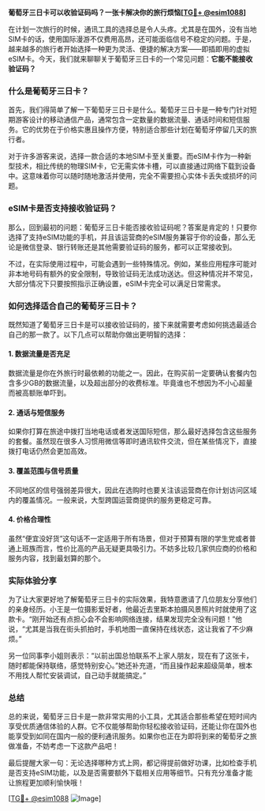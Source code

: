 **葡萄牙三日卡可以收验证码吗？一张卡解决你的旅行烦恼[[TG💪+ @esim1088](https://t.me/s/esim1088)]**

在计划一次旅行的时候，通讯工具的选择总是令人头疼。尤其是在国外，没有当地SIM卡的话，使用国际漫游不仅费用高昂，还可能面临信号不稳定的问题。于是，越来越多的旅行者开始选择一种更为灵活、便捷的解决方案——即插即用的虚拟eSIM卡。今天，我们就来聊聊关于葡萄牙三日卡的一个常见问题：**它能不能接收验证码？**

### 什么是葡萄牙三日卡？

首先，我们得简单了解一下葡萄牙三日卡是什么。葡萄牙三日卡是一种专门针对短期游客设计的移动通信产品，通常包含一定数量的数据流量、通话时间和短信服务。它的优势在于价格实惠且操作方便，特别适合那些计划在葡萄牙停留几天的旅行者。

对于许多游客来说，选择一款合适的本地SIM卡至关重要。而eSIM卡作为一种新型技术，相比传统的物理SIM卡，它无需实体卡槽，可以直接通过网络下载到设备中。这意味着你可以随时随地激活并使用，完全不需要担心实体卡丢失或损坏的问题。

### eSIM卡是否支持接收验证码？

那么，回到最初的问题：葡萄牙三日卡能否接收验证码呢？答案是肯定的！只要你选择了支持eSIM功能的手机，并且该运营商的eSIM服务兼容于你的设备，那么无论是微信登录、银行转账还是其他需要验证码的服务，都可以正常接收到。

不过，在实际使用过程中，可能会遇到一些特殊情况。例如，某些应用程序可能对非本地号码有额外的安全限制，导致验证码无法成功送达。但这种情况并不常见，大部分情况下只要按照指示正确设置，eSIM卡完全可以满足日常需求。

### 如何选择适合自己的葡萄牙三日卡？

既然知道了葡萄牙三日卡是可以接收验证码的，接下来就需要考虑如何挑选最适合自己的那一款了。以下几点可以帮助你做出更明智的选择：

#### 1. **数据流量是否充足**
   数据流量是你在外旅行时最依赖的功能之一。因此，在购买前一定要确认套餐内包含多少GB的数据流量，以及超出部分的收费标准。毕竟谁也不想因为不小心超量而被高额账单吓到。

#### 2. **通话与短信服务**
   如果你打算在旅途中拨打当地电话或者发送国际短信，那么最好选择包含这些服务的套餐。虽然现在很多人习惯用微信等即时通讯软件交流，但在某些情况下，直接拨打电话仍然会更加高效。

#### 3. **覆盖范围与信号质量**
   不同地区的信号强弱差异很大，因此在选购时也要关注该运营商在你计划访问区域内的覆盖情况。一般来说，大型跨国运营商提供的服务更稳定可靠。

#### 4. **价格合理性**
   虽然“便宜没好货”这句话不一定适用于所有场景，但对于预算有限的学生党或者普通上班族而言，性价比高的产品无疑更具吸引力。不妨多比较几家供应商的价格和服务内容，找到最划算的那个。

### 实际体验分享

为了让大家更好地了解葡萄牙三日卡的实际效果，我特意邀请了几位朋友分享他们的亲身经历。小王是一位摄影爱好者，他最近去里斯本拍摄风景照片时就使用了这款卡。“刚开始还有点担心会不会影响网络连接，结果发现完全没有问题！”他说，“尤其是当我在街头抓拍时，手机地图一直保持在线状态，这让我省了不少麻烦。”

另一位同事李小姐则表示：“以前出国总怕联系不上家人朋友，现在有了这张卡，随时都能保持联络，感觉特别安心。”她还补充道，“而且操作起来超级简单，根本不用找人帮忙安装调试，自己动手就能搞定。”

### 总结

总的来说，葡萄牙三日卡是一款非常实用的小工具，尤其适合那些希望在短时间内享受优质通信体验的人群。它不仅能够帮助你轻松接收验证码，还能让你在国外也能享受到如同在国内一般的便利通讯服务。如果你也正在为即将到来的葡萄牙之旅做准备，不妨考虑一下这款产品吧！

最后提醒大家一句：无论选择哪种方式上网，都记得提前做好功课，比如检查手机是否支持eSIM功能，以及是否需要额外下载相关应用等细节。只有充分准备才能让旅程更加顺利愉快哦！

[[TG💪+ @esim1088](https://t.me/s/esim1088) ![Image](https://i.postimg.cc/4NQfJmqS/Snipaste-2025-05-13-00-14-12.png)]
